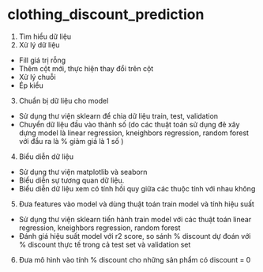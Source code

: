 # clothing_discount_prediction
1. Tìm hiểu dữ liệu 
2. Xử lý dữ liệu 
  - Fill giá trị rỗng
  - Thêm cột mới, thực hiện thay đổi trên cột
  - Xử lý chuỗi
  - Ép kiểu
3. Chuẩn bị dữ liệu cho model
  - Sử dụng thư viện sklearn để chia dữ liệu train, test, validation
  - Chuyển dữ liệu đầu vào thành số (do các thuật toán sử dụng đẻ xây dựng model là linear regression, kneighbors regression, random forest với đầu ra là % giảm giá là 1 số )
4. Biểu diễn dữ liệu
  - Sử dụng thư viện matplotlib và seaborn
  - Biểu diễn sự tương quan dữ liệu.
  - Biểu diễn dữ liệu xem có tính hồi quy giữa các thuộc tính với nhau không
5. Đưa features vào model và dùng thuật toán train model và tính hiệu suất
  - Sử dụng thư viện sklearn tiến hành train model với các thuật toán linear regression, kneighbors regression, random forest
  - Đánh giá hiệu suất model với r2 score, so sánh % discount dự đoán với % discount thực tế trong cả test set và validation set
6. Đưa mô hình vào tính % discount cho những sản phẩm có discount = 0
